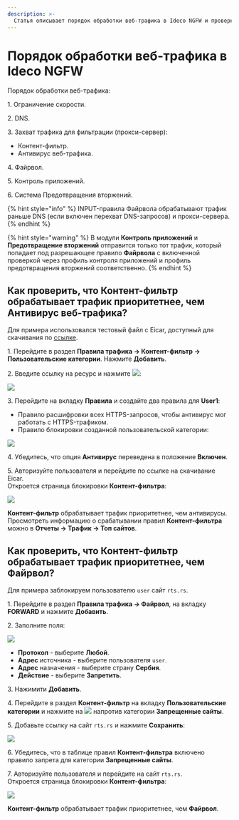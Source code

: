 ```yaml
---
description: >-
  Статья описывает порядок обработки веб-трафика в Ideco NGFW и проверку приоритетов работы модулей.
---
```


# Порядок обработки веб-трафика в Ideco NGFW

Порядок обработки веб-трафика:

1\. Ограничение скорости.

2\. DNS.

3\. Захват трафика для фильтрации (прокси-сервер):

* Контент-фильтр.
* Антивирус веб-трафика.

4\. Файрвол.

5\. Контроль приложений.

6\. Система Предотвращения вторжений.

{% hint style="info" %}
INPUT-правила Файрвола обрабатывают трафик раньше DNS (если включен перехват DNS-запросов) и прокси-сервера.
{% endhint %}

{% hint style="warning" %}
В модули **Контроль приложений** и **Предотвращение вторжений** отправится только тот трафик, который попадает под разрешающее правило **Файрвола** с включенной проверкой через профиль контроля приложений и профиль предотвращения вторжений соответственно.
{% endhint %}

## Как проверить, что Контент-фильтр обрабатывает трафик приоритетнее, чем Антивирус веб-трафика?

Для примера использовался тестовый файл с Eicar, доступный для скачивания по [ссылке](https://secure.eicar.org/eicar.com.txt).

1\. Перейдите в раздел **Правила трафика -> Контент-фильтр -> Пользовательские категории**. Нажмите **Добавить**.

2\. Введите ссылку на ресурс и нажмите ![](/.gitbook/assets/icon-add.png):

![](/.gitbook/assets/content-filter14.png)

3\. Перейдите на вкладку **Правила** и создайте два правила для **User1**:

* Правило расшифровки всех HTTPS-запросов, чтобы антивирус мог работать с HTTPS-трафиком.
* Правило блокировки созданной пользовательской категории:

![](/.gitbook/assets/content-filter15.png)

4\. Убедитесь, что опция **Антивирус** переведена в положение **Включен**.

5\. Авторизуйте пользователя и перейдите по ссылке на скачивание Eicar.\
Откроется страница блокировки **Контент-фильтра**:

![](/.gitbook/assets/processing-order.png)

**Контент-фильтр** обрабатывает трафик приоритетнее, чем антивирусы. Просмотреть информацию о срабатывании правил **Контент-фильтра** можно в **Отчеты -> Трафик -> Топ сайтов**.

## Как проверить, что Контент-фильтр обрабатывает трафик приоритетнее, чем Файрвол?

Для примера заблокируем пользователю `user` сайт `rts.rs`.

1\. Перейдите в раздел **Правила трафика -> Файрвол**, на вкладку **FORWARD** и нажмите **Добавить**.

2\. Заполните поля:

![](/.gitbook/assets/firewall45.png)

* **Протокол** - выберите **Любой**.
* **Адрес** источника - выберите пользователя `user`.
* **Адрес** назначения - выберите страну **Сербия**.
* **Действие** - выберите **Запретить**.

3\. Нажимити **Добавить**.

4\. Перейдите в раздел **Контент-фильтр** на вкладку **Пользовательские категории** и нажмите на ![](/.gitbook/assets/icon-edit.png) напротив категории **Запрещенные сайты**.

5\. Добавьте ссылку на сайт `rts.rs` и нажмите **Сохранить**:

![](/.gitbook/assets/content-filter29.png)

6\. Убедитесь, что в таблице правил **Контент-фильтра** включено правило запрета для категории **Запрещенные сайты**.

7\. Авторизуйте пользователя и перейдите на сайт `rts.rs`.\
Откроется страница блокировки **Контент-фильтра**:

![](/.gitbook/assets/processing-order1.png)

**Контент-фильтр** обрабатывает трафик приоритетнее, чем **Файрвол**.